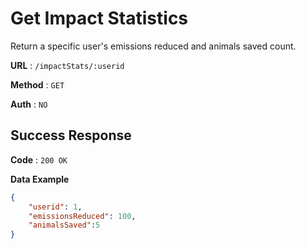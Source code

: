 # Get Impact Statistics
Return a specific user's emissions reduced and animals saved count.

**URL** : `/impactStats/:userid`

**Method** : `GET`

**Auth** : `NO`

## Success Response
**Code** : `200 OK`

**Data Example**

```json
{
    "userid": 1,
    "emissionsReduced": 100,
    "animalsSaved":5
}
```
